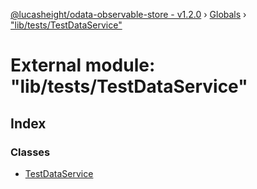 [@lucasheight/odata-observable-store - v1.2.0](../README.md) › [Globals](../globals.md) › ["lib/tests/TestDataService"](_lib_tests_testdataservice_.md)

# External module: "lib/tests/TestDataService"

## Index

### Classes

* [TestDataService](../classes/_lib_tests_testdataservice_.testdataservice.md)

